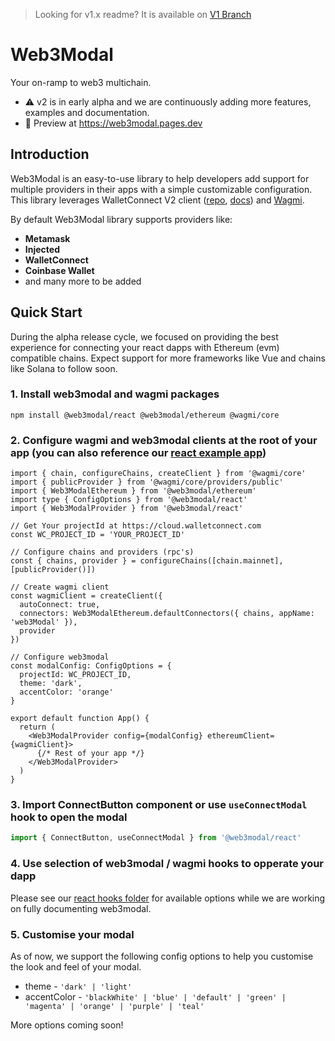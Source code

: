 > Looking for v1.x readme? It is available on [V1 Branch](https://github.com/WalletConnect/web3modal/tree/V1)

# Web3Modal

Your on-ramp to web3 multichain.

- ⚠️ v2 is in early alpha and we are continuously adding more features, examples and documentation.
- 🔗 Preview at https://web3modal.pages.dev

## Introduction

Web3Modal is an easy-to-use library to help developers add support for multiple providers in their apps with a simple customizable configuration. This library leverages WalletConnect V2 client ([repo](https://github.com/WalletConnect/walletconnect-monorepo/), [docs](https://docs.walletconnect.com/2.0/introduction/sign/)) and [Wagmi](https://wagmi.sh/).

By default Web3Modal library supports providers like:

- **Metamask**
- **Injected**
- **WalletConnect**
- **Coinbase Wallet**
- and many more to be added

## Quick Start

During the alpha release cycle, we focused on providing the best experience for connecting your react dapps with Ethereum (evm) compatible chains.   Expect support for more frameworks like Vue and chains like Solana to follow soon.

### 1. Install web3modal and wagmi packages

```
npm install @web3modal/react @web3modal/ethereum @wagmi/core
```

### 2. Configure wagmi and web3modal clients at the root of your app (you can also reference our [react example app](https://github.com/WalletConnect/web3modal/tree/V2/examples/react))

```tsx
import { chain, configureChains, createClient } from '@wagmi/core'
import { publicProvider } from '@wagmi/core/providers/public'
import { Web3ModalEthereum } from '@web3modal/ethereum'
import type { ConfigOptions } from '@web3modal/react'
import { Web3ModalProvider } from '@web3modal/react'

// Get Your projectId at https://cloud.walletconnect.com
const WC_PROJECT_ID = 'YOUR_PROJECT_ID'

// Configure chains and providers (rpc's)
const { chains, provider } = configureChains([chain.mainnet], [publicProvider()])

// Create wagmi client
const wagmiClient = createClient({
  autoConnect: true,
  connectors: Web3ModalEthereum.defaultConnectors({ chains, appName: 'web3Modal' }),
  provider
})

// Configure web3modal
const modalConfig: ConfigOptions = {
  projectId: WC_PROJECT_ID,
  theme: 'dark',
  accentColor: 'orange'
}

export default function App() {
  return (
    <Web3ModalProvider config={modalConfig} ethereumClient={wagmiClient}>
      {/* Rest of your app */}
    </Web3ModalProvider>
  )
}
```

### 3. Import ConnectButton component or use `useConnectModal` hook to open the modal

```ts
import { ConnectButton, useConnectModal } from '@web3modal/react'
```

### 4. Use selection of web3modal / wagmi hooks to opperate your dapp

Please see our [react hooks folder](https://github.com/WalletConnect/web3modal/tree/V2/packages/react/src/hooks) for available options while we are working on fully documenting web3modal.

### 5. Customise your modal

As of now, we support the following config options to help you customise the look and feel of your modal. 

- theme - `'dark' | 'light'`
- accentColor - `'blackWhite' | 'blue' | 'default' | 'green' | 'magenta' | 'orange' | 'purple' | 'teal'`

More options coming soon!